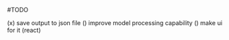 #TODO

(x) save output to json file
() improve model processing capability
() make ui for it (react)
